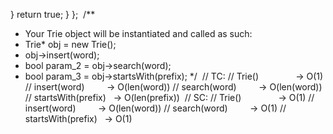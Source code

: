 }
return true;
}
};
​
/**
* Your Trie object will be instantiated and called as such:
* Trie* obj = new Trie();
* obj->insert(word);
* bool param_2 = obj->search(word);
* bool param_3 = obj->startsWith(prefix);
*/
​
// TC:
// Trie()               -> O(1)
// insert(word)         -> O(len(word))
// search(word)         -> O(len(word))
// startsWith(prefix)   -> O(len(prefix))
​
// SC:
// Trie()               -> O(1)
// insert(word)         -> O(len(word))
// search(word)         -> O(1)
// startsWith(prefix)   -> O(1)
```